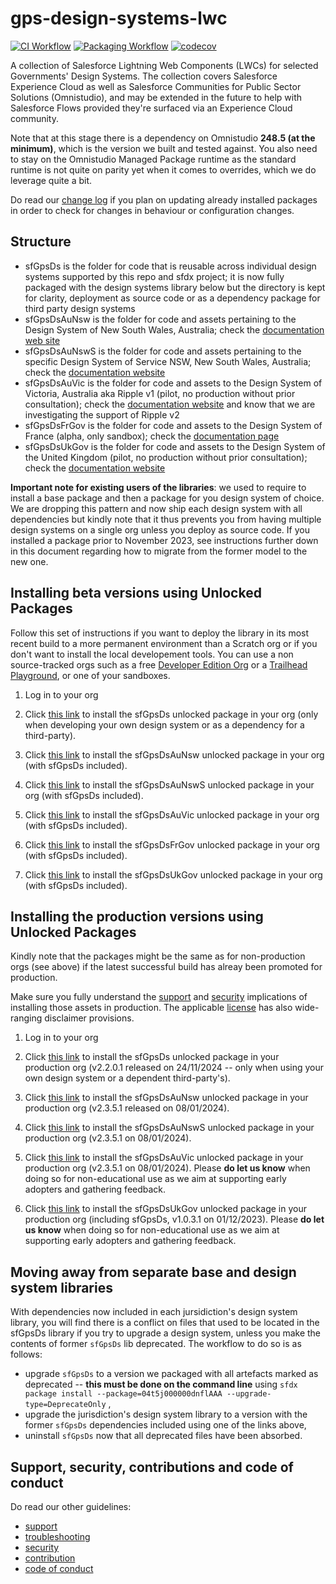 # gps-design-systems-lwc

[![CI Workflow](https://github.com/eschweitzer78/gps-design-systems-lwc/workflows/CI/badge.svg)](https://github.com/eschweitzer78/gps-design-systems-lwc/actions?query=workflow%3ACI) [![Packaging Workflow](https://github.com/eschweitzer78/gps-design-systems-lwc/workflows/Packaging/badge.svg)](https://github.com/eschweitzer78/gps-design-systems-lwc/actions?query=workflow%3A%22Packaging%22) [![codecov](https://codecov.io/gh/eschweitzer78/gps-design-systems-lwc/branch/main/graph/badge.svg)](https://codecov.io/gh/eschweitzer78/gps-design-systems-lwc)

A collection of Salesforce Lightning Web Components (LWCs) for selected Governments' Design Systems. The collection
covers Salesforce Experience Cloud as well as Salesforce Communities for Public Sector Solutions (Omnistudio), and may be extended in the future to help with Salesforce Flows provided they're surfaced via an Experience Cloud community.

Note that at this stage there is a dependency on Omnistudio **248.5 (at the minimum)**, which is the version we built and tested against. You also need to stay on the Omnistudio Managed Package runtime as the standard runtime is not quite on parity yet when it comes to overrides, which we do leverage quite a bit.

Do read our [change log](./CHANGELOG.md) if you plan on updating already installed packages in order to check for changes in behaviour or configuration changes.

## Structure

- sfGpsDs is the folder for code that is reusable across individual design systems supported by this repo and sfdx project; it is now fully packaged with the design systems library below but the directory is kept for clarity, deployment as source code or as a dependency package for third party design systems
- sfGpsDsAuNsw is the folder for code and assets pertaining to the Design System of New South Wales, Australia; check the [documentation web site](https://nswds.dsforce.dev)
- sfGpsDsAuNswS is the folder for code and assets pertaining to the specific Design System of Service NSW, New South Wales, Australia; check the [documentation website](https://nsws.dsforce.dev)
- sfGpsDsAuVic is the folder for code and assets to the Design System of Victoria, Australia aka Ripple v1 (pilot, no production without prior consultation); check the [documentation website](https://vic.dsforce.dev) and know that we are investigating the support of Ripple v2
- sfGpsDsFrGov is the folder for code and assets to the Design System of France (alpha, only sandbox); check the [documentation page](docs/DSFR_README.md)
- sfGpsDsUkGov is the folder for code and assets to the Design System of the United Kingdom (pilot, no production without prior consultation); check the [documentation website](https://uk.dsforce.dev)

**Important note for existing users of the libraries**: we used to require to install a base package and then a package for you design system of choice. We are dropping this pattern and now ship each design system with all dependencies but kindly note that it thus prevents you from having multiple design systems on a single org unless you deploy as source code. If you installed a package prior to November 2023, see instructions further down in this document regarding how to migrate from the former model to the new one.

## Installing beta versions using Unlocked Packages

Follow this set of instructions if you want to deploy the library in its most recent build to a more permanent environment than a Scratch org or if you don't want to install the local developement tools. You can use a non source-tracked orgs such as a free [Developer Edition Org](https://developer.salesforce.com/signup) or a [Trailhead Playground](https://trailhead.salesforce.com/), or one of your sandboxes.

1. Log in to your org

1. Click <a href="https://test.salesforce.com/packaging/installPackage.apexp?p0=04t5j000000dnflAAA" title="sfGpsDs">this link</a> to install the sfGpsDs unlocked package in your org (only when developing your own design system or as a dependency for a third-party).

1. Click <a href="https://test.salesforce.com/packaging/installPackage.apexp?p0=04t5j000000dzCPAAY" title="sfGpsDsAuNswFull">this link</a> to install the sfGpsDsAuNsw unlocked package in your org (with sfGpsDs included).

1. Click <a href="https://test.salesforce.com/packaging/installPackage.apexp?p0=04t5j000000dytpAAA" title="sfGpsDsAuNswSFull">this link</a> to install the sfGpsDsAuNswS unlocked package in your org (with sfGpsDs included).

1. Click <a href="https://test.salesforce.com/packaging/installPackage.apexp?p0=04t5j000000dytuAAA" title="sfGpsDsAuVic1Full">this link</a> to install the sfGpsDsAuVic unlocked package in your org (with sfGpsDs included).

1. Click <a href="https://test.salesforce.com/packaging/installPackage.apexp?p0=04t5j000000dytzAAA" title="sfGpsDsFrGovFull">this link</a> to install the sfGpsDsFrGov unlocked package in your org (with sfGpsDs included).

1. Click <a href="https://test.salesforce.com/packaging/installPackage.apexp?p0=04t5j000000dyu4AAA" title="sfGpsDsUkGovFull">this link</a> to install the sfGpsDsUkGov unlocked package in your org (with sfGpsDs included).

## Installing the production versions using Unlocked Packages

Kindly note that the packages might be the same as for non-production orgs (see above) if the latest successful build has alreay been promoted for production.

Make sure you fully understand the [support](./SUPPORT.md) and [security](./SECURITY.md) implications of installing those assets in production. The applicable [license](./LICENSE.md) has also wide-ranging disclaimer provisions.

1. Log in to your org

1. Click <a href="https://login.salesforce.com/packaging/installPackage.apexp?p0=04t5j000000dnflAAA">this link</a> to install the sfGpsDs unlocked package in your production org (v2.2.0.1 released on 24/11/2024 -- only when using your own design system or a dependent third-party's).

1. Click <a href="https://login.salesforce.com/packaging/installPackage.apexp?p0=04t5j000000dwozAAA">this link</a> to install the sfGpsDsAuNsw unlocked package in your production org (v2.3.5.1 released on 08/01/2024).

1. Click <a href="https://login.salesforce.com/packaging/installPackage.apexp?p0=04t5j000000dwp4AAA">this link</a> to install the sfGpsDsAuNswS unlocked package in your production org (v2.3.5.1 on 08/01/2024).

1. Click <a href="https://login.salesforce.com/packaging/installPackage.apexp?p0=04t5j000000dlHEAAY">this link</a> to install the sfGpsDsAuVic unlocked package in your production org (v2.3.5.1 on 08/01/2024). Please **do let us know** when doing so for non-educational use as we aim at supporting early adopters and gathering feedback.

1. Click <a href="https://login.salesforce.com/packaging/installPackage.apexp?p0=04t5j000000dqCoAAI">this link</a> to install the sfGpsDsUkGov unlocked package in your production org (including sfGpsDs, v1.0.3.1 on 01/12/2023). Please **do let us know** when doing so for non-educational use as we aim at supporting early adopters and gathering feedback.

## Moving away from separate base and design system libraries

With dependencies now included in each jursidiction's design system library, you will find there is a conflict on files that used to be located in the sfGpsDs library if you try to upgrade a design system, unless you make the contents of former `sfGpsDs` lib deprecated. The workflow to do so is as follows:

- upgrade `sfGpsDs` to a version we packaged with all artefacts marked as deprecated -- **this must be done on the command line** using `sfdx package install --package=04t5j000000dnflAAA --upgrade-type=DeprecateOnly` ,
- upgrade the jurisdiction's design system library to a version with the former `sfGpsDs` dependencies included using one of the links above,
- uninstall `sfGpsDs` now that all deprecated files have been absorbed.

## Support, security, contributions and code of conduct

Do read our other guidelines:

- [support](./SUPPORT.md)
- [troubleshooting](./TROUBLESHOOT.md)
- [security](./SECURITY.md)
- [contribution](./CONTRIBUTION.md)
- [code of conduct](./CODE_OF_CONDUCT.md)
